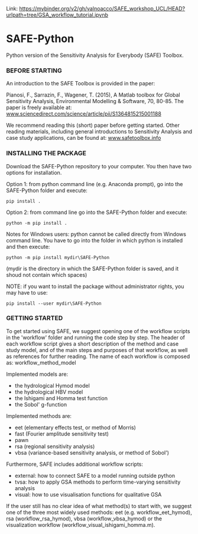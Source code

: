 Link: https://mybinder.org/v2/gh/valnoacco/SAFE_workshop_UCL/HEAD?urlpath=tree/GSA_workflow_tutorial.ipynb

# SAFE-Python
Python version of the Sensitivity Analysis for Everybody (SAFE) Toolbox.

### BEFORE STARTING

An introduction to the SAFE Toolbox is provided in the paper:

Pianosi, F., Sarrazin, F., Wagener, T. (2015), A Matlab toolbox for Global Sensitivity Analysis, Environmental Modelling & Software, 70, 80-85. The paper is freely available at: www.sciencedirect.com/science/article/pii/S1364815215001188

We recommend reading this (short) paper before getting started. Other reading materials, including general introductions to Sensitivity Analysis and case study applications, can be found at: www.safetoolbox.info

### INSTALLING THE PACKAGE

Download the SAFE-Python repository to your computer. You then have two options for installation. 

Option 1: from python command line (e.g. Anaconda prompt), go into the SAFE-Python folder and execute:

    pip install .

Option 2: from command line go into the SAFE-Python folder and execute:

	python -m pip install .


Notes for Windows users: python cannot be called directly from Windows command line. You have to go into the folder in which python is installed and then execute:

	python -m pip install mydir\SAFE-Python

(mydir is the directory in which the SAFE-Python folder is saved, and it shoud not contain which spaces)


NOTE: if you want to install the package without administrator rights, you may have to use:
     
	pip install --user mydir\SAFE-Python


### GETTING STARTED

To get started using SAFE, we suggest opening one of the workflow scripts in the 'workflow' folder and running the code step by step. The header of each workflow script gives a short description of the method and case study model, and of the main steps and purposes of that workflow, as well as references for further reading. The name of each workflow is composed as: workflow_method_model

Implemented models are:
- the hydrological Hymod model 
- the hydrological HBV model 
- the Ishigami and Homma test function 
- the Sobol' g-function 

Implemented methods are:
- eet (elementary effects test, or method of Morris)
- fast (Fourier amplitude sensitivity test)
- pawn
- rsa (regional sensitivity analysis)
- vbsa (variance-based sensitivity analysis, or method of Sobol')

Furthermore, SAFE includes additional workflow scripts:
- external: how to connect SAFE to a model running outside python
- tvsa: how to apply GSA methods to perform time-varying sensitivity analysis 
- visual: how to use visualisation functions for qualitative GSA

If the user still has no clear idea of what method(s) to start with, we suggest one of the three most widely used methods: eet (e.g. workflow_eet_hymod), rsa (workflow_rsa_hymod), vbsa (workflow_vbsa_hymod) or the visualization workflow (workflow_visual_ishigami_homma.m).
